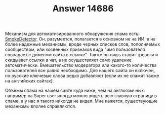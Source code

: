 ﻿---
title: "Answer 14686"
se.owner.user_id: 240512
se.owner.display_name: "SmallSoft"
se.owner.link: "https://ru.meta.stackoverflow.com/users/240512/smallsoft"
se.answer_id: 14686
se.question_id: 14682
se.post_type: answer
se.is_accepted: False
---
<p>Механизм для автоматизированного обнаружения спама есть: <a href="https://github.com/Charcoal-SE/SmokeDetector" rel="nofollow noreferrer">SmokeDetector</a>. Он, разумеется, полагается в основном не на ИИ, а на более надежные механизмы, вроде черных списков слов, пополняемых сообществом, или косвенных признаков вида &quot;имя пользователя совпадает с доменом сайта в ссылке&quot;. Также он лишь ставит тревоги и скидывает ссылки в чат, а не осуществляет само удаление автоматически. Вмешательство модератора или какого-то количества пользователей все равно необходимо. Для нашего сайта он включен, но русские ключевые слова редко добавляют (если их не спамят также на английских сайтах).</p>
<p>Объемы спама на нашем сайте куда ниже, чем на англоязычных: например на Super user иногда можно видеть всю главную страницу в спаме, а у нас я такого никогда не видел. Мне кажется, существующие механизмы вполне справляются.</p>
